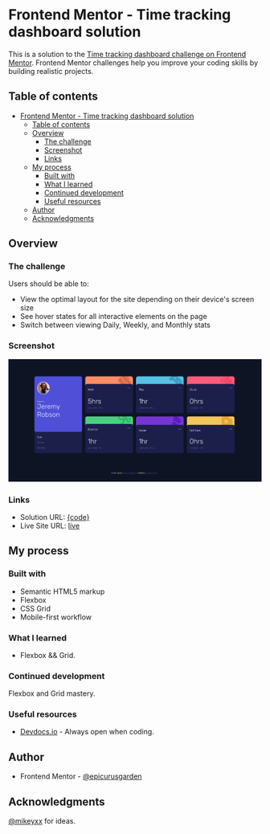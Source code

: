 # Frontend Mentor - Time tracking dashboard solution

This is a solution to the [Time tracking dashboard challenge on Frontend Mentor](https://www.frontendmentor.io/challenges/time-tracking-dashboard-UIQ7167Jw). Frontend Mentor challenges help you improve your coding skills by building realistic projects.

## Table of contents

- [Frontend Mentor - Time tracking dashboard solution](#frontend-mentor---time-tracking-dashboard-solution)
  - [Table of contents](#table-of-contents)
  - [Overview](#overview)
    - [The challenge](#the-challenge)
    - [Screenshot](#screenshot)
    - [Links](#links)
  - [My process](#my-process)
    - [Built with](#built-with)
    - [What I learned](#what-i-learned)
    - [Continued development](#continued-development)
    - [Useful resources](#useful-resources)
  - [Author](#author)
  - [Acknowledgments](#acknowledgments)

## Overview

### The challenge

Users should be able to:

- View the optimal layout for the site depending on their device's screen size
- See hover states for all interactive elements on the page
- Switch between viewing Daily, Weekly, and Monthly stats

### Screenshot

![Time tracking dashboard challenge solution screenshot](./images/Screenshot_Time-tracking-dashboard-solution.png)

### Links

- Solution URL: [{code}](https://github.com/heterotopia52/front-End-Mentor/blob/master/time-tracking-dashboard/index.html)
- Live Site URL: [live](https://heterotopia52.github.io/front-End-Mentor/time-tracking-dashboard/index.html)

## My process

### Built with

- Semantic HTML5 markup
- Flexbox
- CSS Grid
- Mobile-first workflow

### What I learned

- Flexbox && Grid.

### Continued development

Flexbox and Grid mastery.

### Useful resources

- [Devdocs.io](https://devdocs.io) - Always open when coding.

## Author

- Frontend Mentor - [@epicurusgarden](https://www.frontendmentor.io/profile/epicurusgarden)
  
## Acknowledgments

[@mikeyxx](https://github.com/mikeyxx) for ideas.
